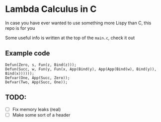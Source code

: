 # Lambda Calculus in C

In case you have ever wanted to use something more Lispy than C, this repo is for you

Some useful info is written at the top of the `main.c`, check it out

## Example code

```
Defun(Zero, s, Fun(z, Bind(z)));
Defun(Succ, w, Fun(y, Fun(x, App(Bind(y), App(App(Bind(w), Bind(y)), Bind(x))))));
Defvar(One, App(Succ, Zero));
Defvar(Two, App(Succ, One));
```

## TODO:

- [ ] Fix memory leaks (real)
- [ ] Make some sort of a header
